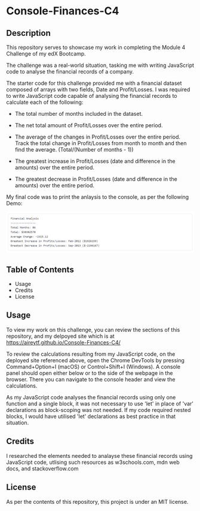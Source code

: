 # Console-Finances-C4

## Description

This repository serves to showcase my work in completing the Module 4 Challenge of my edX Bootcamp.

The challenge was a real-world situation, tasking me with writing JavaScript code to analyse the financial records of a company. 

The starter code for this challenge provided me with a financial dataset composed of arrays with two fields, Date and Profit/Losses. I was required to write JavaScript code capable of analysing the financial records to calculate each of the following:

- The total number of months included in the dataset.

- The net total amount of Profit/Losses over the entire period.

- The average of the changes in Profit/Losses over the entire period.
  Track the total change in Profit/Losses from month to month and then find the average.
  (Total/(Number of months - 1))

- The greatest increase in Profit/Losses (date and difference in the amounts) over the entire period.

- The greatest decrease in Profit/Losses (date and difference in the amounts) over the entire period.

My final code was to print the anlaysis to the console, as per the following Demo:

![Demo1](/Images/Screenshot.png)

## Table of Contents 

- Usage
- Credits
- License

## Usage

To view my work on this challenge, you can review the sections of this repository, and my delpoyed site which is at https://aireytf.github.io/Console-Finances-C4/ 

To review the calculations resulting from my JavaScript code, on the deployed site referenced above, open the Chrome DevTools by pressing Command+Option+I (macOS) or Control+Shift+I (Windows). A console panel should open either below or to the side of the webpage in the browser. There you can navigate to the console header and view the calculations. 

As my JavaScript code analyses the financial records using only one function and a single block, it was not necessary to use 'let' in place of 'var' declarations as block-scoping was not needed. If my code required nested blocks, I would have utilised 'let' declarations as best practice in that situation. 

## Credits

I researched the elements needed to analayse these financial records using JavaScript code, utlising such resources as w3schools.com, mdn web docs, and stackoverflow.com

## License

As per the contents of this repository, this project is under an MIT license.
